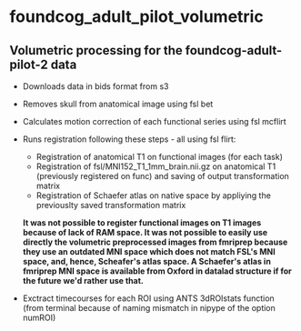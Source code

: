 # foundcog_adult_pilot_volumetric

## Volumetric processing for the foundcog-adult-pilot-2 data
* Downloads data in bids format from s3
* Removes skull from anatomical image using fsl bet 
* Calculates motion correction of each functional series using fsl mcflirt
* Runs registration following these steps - all using fsl flirt:
  * Registration of anatomical T1 on functional images (for each task)
  * Registration of fsl/MNI152_T1_1mm_brain.nii.gz on anatomical T1 (previously registered on func) and saving of output transformation matrix
  * Registration of Schaefer atlas on native space by appliying the previouslty saved transformation matrix 
  
  **It was not possible to register functional images on T1 images because of lack of RAM space.
    It was not possible to easily use directly the volumetric preprocessed images from fmriprep because they use an outdated MNI space which does not match FSL's MNI space, 
    and, hence, Scheafer's atlas space. A Schaefer's atlas in fmriprep MNI space is available from Oxford in datalad structure if for the future we'd rather use that.**
  
* Exctract timecourses for each ROI using ANTS 3dROIstats function (from terminal because of naming mismatch in nipype of the option numROI)
